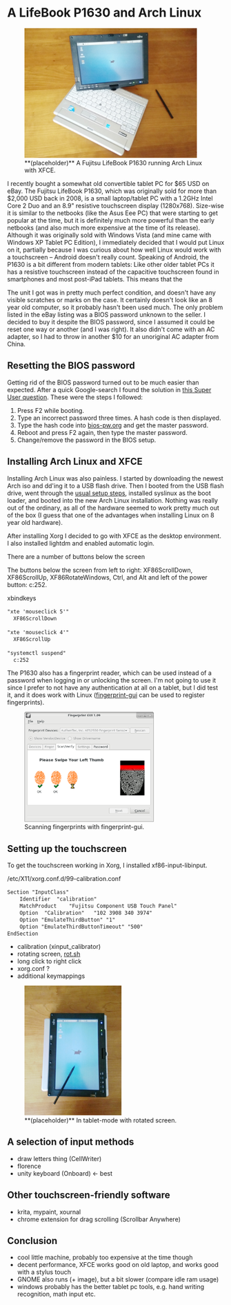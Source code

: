 # A LifeBook P1630 and Arch Linux
<figure>
<img src="../images/p1630/p1630a.jpg" height="300" />
<figcaption>**(placeholder)** A Fujitsu LifeBook P1630 running Arch Linux with XFCE.</figcaption>
</figure>

I recently bought a somewhat old convertible tablet PC for $65 USD on eBay. The Fujitsu LifeBook P1630, which was originally sold for more than $2,000 USD back in 2008, is a small laptop/tablet PC with a 1.2GHz Intel Core 2 Duo and an 8.9" resistive touchscreen display (1280x768). Size-wise it is similar to the netbooks (like the Asus Eee PC) that were starting to get popular at the time, but it is definitely much more powerful than the early netbooks (and also much more expensive at the time of its release). Although it was originally sold with Windows Vista (and mine came with Windows XP Tablet PC Edition), I immediately decided that I would put Linux on it, partially because I was curious about how well Linux would work with a touchscreen &ndash; Android doesn't really count. Speaking of Android, the P1630 is a bit different from modern tablets: Like other older tablet PCs it has a resistive touchscreen instead of the capacitive touchscreen found in smartphones and most post-iPad tablets. This means that the

The unit I got was in pretty much perfect condition, and doesn't have any visible scratches or marks on the case. It certainly doesn't look like an 8 year old computer, so it probably hasn't been used much. The only problem listed in the eBay listing was a BIOS password unknown to the seller. I decided to buy it despite the BIOS password, since I assumed it could be reset one way or another (and I was right). It also didn't come with an AC adapter, so I had to throw in another $10 for an unoriginal AC adapter from China.

<div class="break"></div>

## Resetting the BIOS password

Getting rid of the BIOS password turned out to be much easier than expected. After a quick Google-search I found the solution in [this Super User question](http://superuser.com/questions/913650/remove-fujitsu-lifebook-bios-password-on-startup). These were the steps I followed:

1. Press F2 while booting.
2. Type an incorrect password three times. A hash code is then displayed.
3. Type the hash code into [bios-pw.org](https://bios-pw.org/) and get the master password.
4. Reboot and press F2 again, then type the master password.
5. Change/remove the password in the BIOS setup.

## Installing Arch Linux and XFCE

Installing Arch Linux was also painless. I started by downloading the newest Arch iso and dd'ing it to a USB flash drive. Then I booted from the USB flash drive, went through the [usual setup steps](https://wiki.archlinux.org/index.php/Installation_guide), installed syslinux as the boot loader, and booted into the new Arch Linux installation. Nothing was really out of the ordinary, as all of the hardware seemed to work pretty much out of the box (I guess that one of the advantages when installing Linux on 8 year old hardware).

After installing Xorg I decided to go with XFCE as the desktop environment. I also installed lightdm and enabled automatic login.

There are a number of buttons below the screen 

The buttons below the screen from left to right: XF86ScrollDown, XF86ScrollUp, XF86RotateWindows, Ctrl, and Alt
and left of the power button: c:252.

xbindkeys
```
"xte 'mouseclick 5'"
  XF86ScrollDown

"xte 'mouseclick 4'"
  XF86ScrollUp

"systemctl suspend"
  c:252
```

The P1630 also has a fingerprint reader, which can be used instead of a password when logging in or unlocking the screen. I'm not going to use it since I prefer to not have any authentication at all on a tablet, but I did test it, and it does work with Linux ([fingerprint-gui](https://wiki.archlinux.org/index.php/Fingerprint-gui) can be used to register fingerprints).

<figure>
<img src="../images/p1630/fingerprint-gui.png" width="300" />
<figcaption>Scanning fingerprints with fingerprint-gui.</figcaption>
</figure>

## Setting up the touchscreen

To get the touchscreen working in Xorg, I installed xf86-input-libinput.

/etc/X11/xorg.conf.d/99-calibration.conf
```
Section "InputClass"
	Identifier	"calibration"
	MatchProduct	"Fujitsu Component USB Touch Panel"
	Option	"Calibration"	"102 3908 340 3974"
	Option "EmulateThirdButton" "1"
	Option "EmulateThirdButtonTimeout" "500"
EndSection
```

* calibration (xinput_calibrator)
* rotating screen, [rot.sh](../misc/p1630/rot.sh)
* long click to right click
* xorg.conf ?
* additional keymappings

<figure>
<img src="../images/p1630/p1630b.jpg" height="300" />
<figcaption>**(placeholder)** In tablet-mode with rotated screen.</figcaption>
</figure>

## A selection of input methods

* draw letters thing (CellWriter)
* florence
* unity keyboard (Onboard) <- best

## Other touchscreen-friendly software

* krita, mypaint, xournal
* chrome extension for drag scrolling (Scrollbar Anywhere)

## Conclusion

* cool little machine, probably too expensive at the time though
* decent performance, XFCE works good on old laptop, and works good with a stylus touch
* GNOME also runs (+ image), but a bit slower (compare idle ram usage)
* windows probably has the better tablet pc tools, e.g. hand writing recognition, math input etc.


<!--{
  "published": "2016-11-?? ??:??",
	"tags": ["laptops", "computers", "linux", "arch-linux", "ebay"]
}-->
